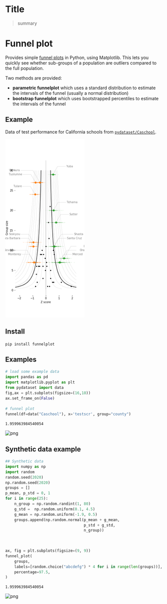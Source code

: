 <!--

#################################################
### THIS FILE WAS AUTOGENERATED! DO NOT EDIT! ###
#################################################
# file to edit: index.ipynb
# command to build the docs after a change: nbdev_build_docs

-->

# Title

> summary


# Funnel plot

Provides simple [funnel plots](https://psmu.improvement.nhs.uk/psc-shared-library/measurement-evidence-base/16-funnel-plots-for-comparing-institutional-performance/file) in Python, using Matplotlib. This lets you quickly see whether sub-groups of a population are outliers compared to the full population.

Two methods are provided:

* **parametric funnelplot** which uses a standard distribution to estimate the intervals of the funnel (usually a normal distribution)
* **bootstrap funnelplot** which uses bootstrapped percentiles to estimate the intervals of the funnel 

## Example
Data of test performance for California schools from [`pydataset/Caschool`](https://pypi.org/project/pydataset/).

<img src="imgs\caschool_example.png" width="50%">

## Install

`pip install funnelplot`

## Examples
<div class="codecell" markdown="1">
<div class="input_area" markdown="1">

```python
# load some example data
import pandas as pd
import matplotlib.pyplot as plt
from pydataset import data
fig,ax = plt.subplots(figsize=(16,18))
ax.set_frame_on(False)

# funnel plot
funnel(df=data("Caschool"), x='testscr', group="county")
```

</div>
<div class="output_area" markdown="1">

    1.959963984540054
    


![png](output_5_1.png)


</div>

</div>

## Synthetic data example
<div class="codecell" markdown="1">
<div class="input_area" markdown="1">

```python
## Synthetic data
import numpy as np
import random
random.seed(2020)
np.random.seed(2020)
groups = []
p_mean, p_std = 0, 1
for i in range(25):
    n_group = np.random.randint(1, 80)
    g_std =  np.random.uniform(0.1, 4.5) 
    g_mean = np.random.uniform(-1.9, 0.5)
    groups.append(np.random.normal(p_mean + g_mean,
                                   p_std + g_std, 
                                   n_group))
```

</div>

</div>
<div class="codecell" markdown="1">
<div class="input_area" markdown="1">

```python


ax, fig = plt.subplots(figsize=(9, 9))
funnel_plot(
    groups,
    labels=[random.choice("abcdefg") * 4 for i in range(len(groups))],
    percentage=97.5,
)
```

</div>
<div class="output_area" markdown="1">

    1.959963984540054
    


![png](output_8_1.png)


</div>

</div>
